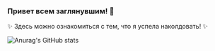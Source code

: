### Привет всем заглянувшим! :wave:	

:sparkles:	Здесь можно ознакомиться с тем, что я успела наколдовать! :sparkles:	


![Anurag's GitHub stats](https://github-readme-stats.vercel.app/api?username=marina-ku4erenko&show_icons=true&theme=tokyonight)

<!--
**marina-ku4erenko/marina-ku4erenko** is a ✨ _special_ ✨ repository because its `README.md` (this file) appears on your GitHub profile.

Here are some ideas to get you started:

- 🔭 I’m currently working on ...
- 🌱 I’m currently learning ...
- 👯 I’m looking to collaborate on ...
- 🤔 I’m looking for help with ...
- 💬 Ask me about ...
- 📫 How to reach me: ...
- 😄 Pronouns: ...
- ⚡ Fun fact: ...
-->
